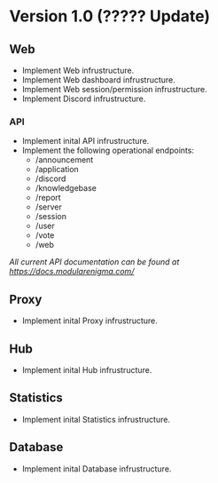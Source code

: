 # Version 1.0 (????? Update)
## Web
* Implement Web infrustructure.
* Implement Web dashboard infrustructure.
* Implement Web session/permission infrustructure.
* Implement Discord infrustructure.

### API
* Implement inital API infrustructure.
* Implement the following operational endpoints:
  * /announcement
  * /application
  * /discord
  * /knowledgebase
  * /report
  * /server
  * /session
  * /user
  * /vote
  * /web

*All current API documentation can be found at https://docs.modularenigma.com/*

## Proxy
* Implement inital Proxy infrustructure.

## Hub
* Implement inital Hub infrustructure.

## Statistics
* Implement inital Statistics infrustructure.

## Database
* Implement inital Database infrustructure.